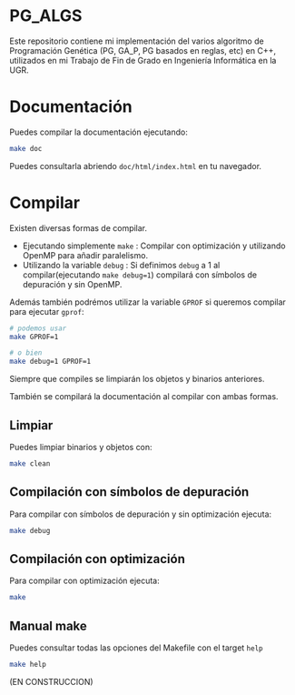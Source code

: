 # PG_ALGS

Este repositorio contiene mi implementación del varios algoritmo de Programación Genética (PG, GA_P, PG basados en reglas, etc) en C++, utilizados en mi Trabajo de Fin de Grado en Ingeniería Informática en la UGR.


# Documentación

Puedes compilar la documentación ejecutando:

```sh
make doc
```

Puedes consultarla abriendo `doc/html/index.html` en tu navegador.

# Compilar

Existen diversas formas de compilar.

- Ejecutando simplemente `make` : Compilar con optimización y utilizando OpenMP para añadir paralelismo.
- Utilizando la variable `debug` : Si definimos `debug` a 1 al compilar(ejecutando `make debug=1`) compilará con símbolos de depuración y sin OpenMP.

Además también podrémos utilizar la variable `GPROF` si queremos compilar para ejecutar `gprof`:

```sh
# podemos usar
make GPROF=1

# o bien
make debug=1 GPROF=1
```

Siempre que compiles se limpiarán los objetos y binarios anteriores.

También se compilará la documentación al compilar con ambas formas.

## Limpiar

Puedes limpiar binarios y objetos con:

```sh
make clean
```

## Compilación con símbolos de depuración

Para compilar con símbolos de depuración y sin optimización ejecuta:

```sh
make debug
```

## Compilación con optimización

Para compilar con optimización ejecuta:

```sh
make
```

## Manual make

Puedes consultar todas las opciones del Makefile con el target `help`

```sh
make help
```



(EN CONSTRUCCION)

